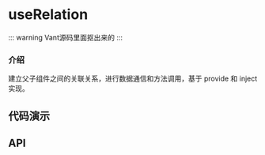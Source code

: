 # useRelation
::: warning
Vant源码里面抠出来的
:::

### 介绍
建立父子组件之间的关联关系，进行数据通信和方法调用，基于 provide 和 inject 实现。

## 代码演示
<CodeExample>
  <template #default>   

  ### 基础用法
  
  在父组件中使用 `useChildren` 关联子组件:
  @[code{5-20} vue:no-line-numbers](../../\.vuepress/components/use-relation-p.vue)

  在子组件中使用 `useParent` 获取父组件提供的数据和方法:
  @[code{5-15} vue:no-line-numbers](../../\.vuepress/components/use-relation-c.vue)

  </template>
</CodeExample>

## API

<CodeExample>
  <template #default>   

  ### useParent 返回值

  | 参数   | 说明           | 类型                                         |
  | ------ | -------------- | -------------------------------------------- |
  | parent | 父组件提供的值	 | `any`  |
  | index | 当前组件在父组件的所有子组件中对应的索引位置		 | `Ref<number>`  |

  </template>
</CodeExample>


<CodeExample>
  <template #default>   

  ### useChildren 返回值

  | 参数   | 说明           | 类型                                         |
  | ------ | -------------- | -------------------------------------------- |
  | children | 子组件列表		 | `ComponentPublicInstance[]`  |
  | linkChildren | 向子组件提供值的方法			 | `(value: any):void`  |

  </template>
</CodeExample>
